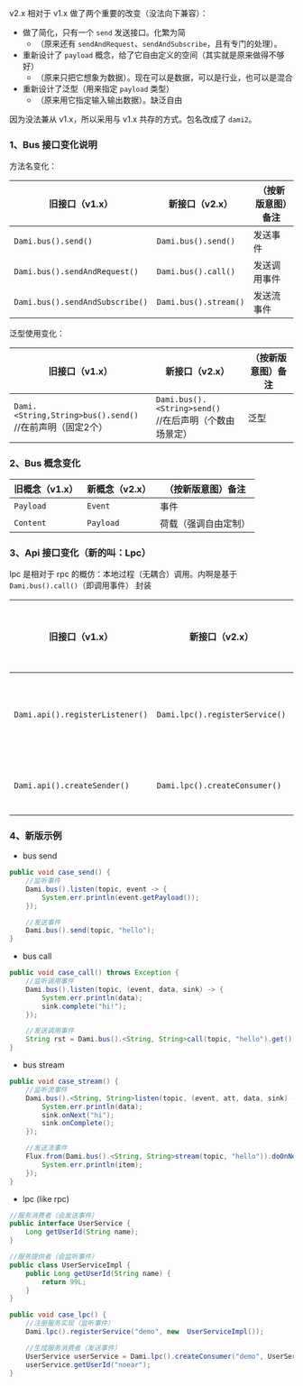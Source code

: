 v2.x 相对于 v1.x 做了两个重要的改变（没法向下兼容）：

* 做了简化，只有一个 `send` 发送接口。化繁为简
    * （原来还有 `sendAndRequest`、`sendAndSubscribe`，且有专门的处理）。
* 重新设计了 `payload` 概念，给了它自由定义的空间（其实就是原来做得不够好）
    * （原来只把它想象为数据）。现在可以是数据，可以是行业，也可以是混合
* 重新设计了泛型（用来指定 `payload` 类型）
    * （原来用它指定输入输出数据）。缺泛自由

因为没法兼从 v1.x，所以采用与 v1.x 共存的方式。包名改成了 `dami2`。


###  1、Bus 接口变化说明

方法名变化：

| 旧接口（v1.x）                              | 新接口（v2.x）           | （按新版意图）备注 |
| --------------------------- | ----------------- | -------- |
| `Dami.bus().send()`                        | `Dami.bus().send()`     | 发送事件     |
| `Dami.bus().sendAndRequest()`       | `Dami.bus().call()`        | 发送调用事件     |
| `Dami.bus().sendAndSubscribe()`     | `Dami.bus().stream()`   | 发送流事件     |

泛型使用变化：

| 旧接口（v1.x）                              | 新接口（v2.x） | （按新版意图）备注 |
| --------------------------- | ----------------- | -------- |
| `Dami.<String,String>bus().send()` <br/>//在前声明（固定2个） | `Dami.bus().<String>send()`   <br/>//在后声明（个数由场景定）       | 泛型 |


### 2、Bus 概念变化


| 旧概念（v1.x）                              | 新概念（v2.x）           | （按新版意图）备注 |
| --------------------------- | ----------------- | -------- |
| `Payload`                                     | `Event`                      | 事件     |
| `Content`                                     | `Payload`                   | 荷载（强调自由定制）     |



### 3、Api 接口变化（新的叫：Lpc）

lpc 是相对于 rpc 的概仿：本地过程（无耦合）调用。内啊是基于 `Dami.bus().call()`（即调用事件） 封装

| 旧接口（v1.x）                                    | 新接口（v2.x） |  （按新版意图）备注 |
| ------------------------------- | ----------------- | -------- |
| `Dami.api().registerListener()`                 | `Dami.lpc().registerService()`    | 注册服务实现（监听器）     |
| `Dami.api().createSender()`                    | `Dami.lpc().createConsumer()`       | 创建服务消费者     |



### 4、新版示例

* bus send

```java
public void case_send() {
    //监听事件
    Dami.bus().listen(topic, event -> {
        System.err.println(event.getPayload()); 
    });

    //发送事件
    Dami.bus().send(topic, "hello");
}
```



* bus call

```java
public void case_call() throws Exception {
    //监听调用事件
    Dami.bus().listen(topic, (event, data, sink) -> {
        System.err.println(data);
        sink.complete("hi!");
    });

    //发送调用事件
    String rst = Dami.bus().<String, String>call(topic, "hello").get();
}
```


* bus stream

```java
public void case_stream() {
    //监听流事件
    Dami.bus().<String, String>listen(topic, (event, att, data, sink) -> {
        System.err.println(data);
        sink.onNext("hi");
        sink.onComplete();
    });

    //发送流事件
    Flux.from(Dami.bus().<String, String>stream(topic, "hello")).doOnNext(item -> {
        System.err.println(item);
    });
}
```

* lpc (like rpc)

```java
//服务消费者（会发送事件）
public interface UserService {
    Long getUserId(String name);
}

//服务提供者（会监听事件）
public class UserServiceImpl {
    public Long getUserId(String name) {
        return 99L;
    }
}

public void case_lpc() {
    //注册服务实现（监听事件）
    Dami.lpc().registerService("demo", new  UserServiceImpl());

    //生成服务消费者（发送事件）
    UserService userService = Dami.lpc().createConsumer("demo", UserService.class);
    userService.getUserId("noear");
}
```

